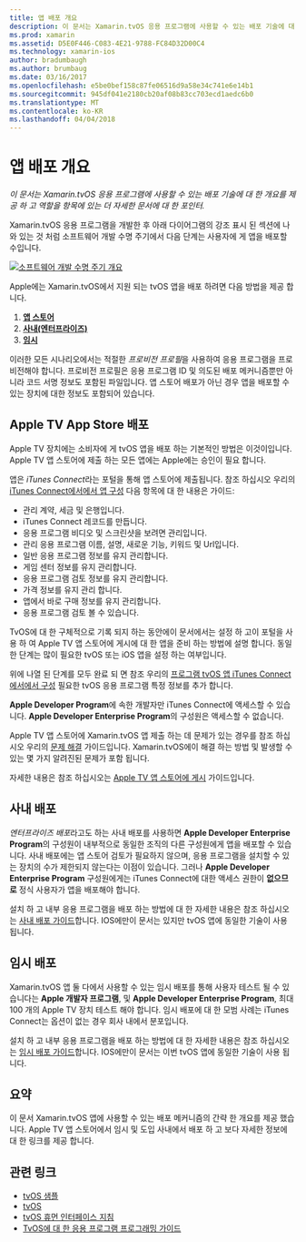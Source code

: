 ```yaml
---
title: 앱 배포 개요
description: 이 문서는 Xamarin.tvOS 응용 프로그램에 사용할 수 있는 배포 기술에 대 한 개요를 제공 하 고 역할을 항목에 있는 더 자세한 문서에 대 한 포인터.
ms.prod: xamarin
ms.assetid: D5E0F446-C083-4E21-9788-FC84D32D00C4
ms.technology: xamarin-ios
author: bradumbaugh
ms.author: brumbaug
ms.date: 03/16/2017
ms.openlocfilehash: e5be0bef158c87fe06516d9a58e34c741e6e14b1
ms.sourcegitcommit: 945df041e2180cb20af08b83cc703ecd1aedc6b0
ms.translationtype: MT
ms.contentlocale: ko-KR
ms.lasthandoff: 04/04/2018
---
```

# <a name="app-distribution-overview"></a>앱 배포 개요

_이 문서는 Xamarin.tvOS 응용 프로그램에 사용할 수 있는 배포 기술에 대 한 개요를 제공 하 고 역할을 항목에 있는 더 자세한 문서에 대 한 포인터._


Xamarin.tvOS 응용 프로그램을 개발한 후 아래 다이어그램의 강조 표시 된 섹션에 나와 있는 것 처럼 소프트웨어 개발 수명 주기에서 다음 단계는 사용자에 게 앱을 배포할 수입니다.


[![소프트웨어 개발 수명 주기 개요](images/publishingdiagram.png)](images/publishingdiagram.png#lightbox)


Apple에는 Xamarin.tvOS에서 지원 되는 tvOS 앱을 배포 하려면 다음 방법을 제공 합니다.

1. [**앱 스토어**](#Apple-TV-App-Store-Distribution)
2. [**사내(엔터프라이즈)**](#In-House-Distribution) 
2. [**임시**](#Ad_Hoc_Distribution) 

이러한 모든 시나리오에서는 적절한 *프로비전 프로필*을 사용하여 응용 프로그램을 프로비전해야 합니다. 프로비전 프로필은 응용 프로그램 ID 및 의도된 배포 메커니즘뿐만 아니라 코드 서명 정보도 포함된 파일입니다. 앱 스토어 배포가 아닌 경우 앱을 배포할 수 있는 장치에 대한 정보도 포함되어 있습니다.

<a name="Apple-TV-App-Store-Distribution" />

## <a name="apple-tv-app-store-distribution"></a>Apple TV App Store 배포

Apple TV 장치에는 소비자에 게 tvOS 앱을 배포 하는 기본적인 방법은 이것이입니다. Apple TV 앱 스토어에 제출 하는 모든 앱에는 Apple에는 승인이 필요 합니다.

앱은 *iTunes Connect*라는 포털을 통해 앱 스토어에 제출됩니다. 참조 하십시오 우리의 [iTunes Connect에서에서 앱 구성](~/ios/deploy-test/app-distribution/app-store-distribution/itunesconnect.md) 다음 항목에 대 한 내용은 가이드:

- 관리 계약, 세금 및 은행입니다.
- iTunes Connect 레코드를 만듭니다.
- 응용 프로그램 비디오 및 스크린샷을 보려면 관리입니다.
- 관리 응용 프로그램 이름, 설명, 새로운 기능, 키워드 및 Url입니다.
- 일반 응용 프로그램 정보를 유지 관리합니다.
- 게임 센터 정보를 유지 관리합니다.
- 응용 프로그램 검토 정보를 유지 관리합니다.
- 가격 정보를 유지 관리 합니다.
- 앱에서 바로 구매 정보를 유지 관리합니다.
- 응용 프로그램 검토 볼 수 있습니다.

TvOS에 대 한 구체적으로 기록 되지 하는 동안에이 문서에서는 설정 하 고이 포털을 사용 하 여 Apple TV 앱 스토어에 게시에 대 한 앱을 준비 하는 방법에 설명 합니다. 동일한 단계는 많이 필요한 tvOS 또는 iOS 앱을 설정 하는 여부입니다.

위에 나열 된 단계를 모두 완료 되 면 참조 우리의 [프로그램 tvOS 앱 iTunes Connect에서에서 구성](~/ios/tvos/deploy-test/app-distribution/itunes-connect.md) 필요한 tvOS 응용 프로그램 특정 정보를 추가 합니다.

**Apple Developer Program**에 속한 개발자만 iTunes Connect에 액세스할 수 있습니다. **Apple Developer Enterprise Program**의 구성원은 액세스할 수 없습니다.

Apple TV 앱 스토어에 Xamarin.tvOS 앱 제출 하는 데 문제가 있는 경우를 참조 하십시오 우리의 [문제 해결](~/ios/tvos/troubleshooting.md) 가이드입니다. Xamarin.tvOS에이 해결 하는 방법 및 발생할 수 있는 몇 가지 알려진된 문제가 포함 됩니다.

자세한 내용은 참조 하십시오는 [Apple TV 앱 스토어에 게시](~/ios/tvos/deploy-test/app-distribution/app-store-publishing.md) 가이드입니다.

<a name="In-House-Distribution" />

## <a name="in-house-distribution"></a>사내 배포

*엔터프라이즈 배포*라고도 하는 사내 배포를 사용하면 **Apple Developer Enterprise Program**의 구성원이 내부적으로 동일한 조직의 다른 구성원에게 앱을 배포할 수 있습니다. 사내 배포에는 앱 스토어 검토가 필요하지 않으며, 응용 프로그램을 설치할 수 있는 장치의 수가 제한되지 않는다는 이점이 있습니다. 그러나 **Apple Developer Enterprise Program** 구성원에게는 iTunes Connect에 대한 액세스 권한이 **없으므로** 정식 사용자가 앱을 배포해야 합니다.

설치 하 고 내부 응용 프로그램을 배포 하는 방법에 대 한 자세한 내용은 참조 하십시오는 [사내 배포 가이드](~/ios/deploy-test/app-distribution/in-house-distribution.md)합니다. IOS에만이 문서는 있지만 tvOS 앱에 동일한 기술이 사용 됩니다.

<a name="Ad_Hoc_Distribution"/>

## <a name="ad-hoc-distribution"></a>임시 배포

Xamarin.tvOS 앱 둘 다에서 사용할 수 있는 임시 배포를 통해 사용자 테스트 될 수 있습니다는 **Apple 개발자 프로그램**, 및 **Apple Developer Enterprise Program**, 최대 100 개의 Apple TV 장치 테스트 해야 합니다. 임시 배포에 대 한 모범 사례는 iTunes Connect는 옵션이 없는 경우 회사 내에서 분포입니다.

설치 하 고 내부 응용 프로그램을 배포 하는 방법에 대 한 자세한 내용은 참조 하십시오는 [임시 배포 가이드](~/ios/deploy-test/app-distribution/ad-hoc-distribution.md)합니다. IOS에만이 문서는 이번 tvOS 앱에 동일한 기술이 사용 됩니다.

<a name="Summary" />

## <a name="summary"></a>요약

이 문서 Xamarin.tvOS 앱에 사용할 수 있는 배포 메커니즘의 간략 한 개요를 제공 했습니다. Apple TV 앱 스토어에서 임시 및 도입 사내에서 배포 하 고 보다 자세한 정보에 대 한 링크를 제공 합니다.



## <a name="related-links"></a>관련 링크

- [tvOS 샘플](https://developer.xamarin.com/samples/tvos/all/)
- [tvOS](https://developer.apple.com/tvos/)
- [tvOS 휴먼 인터페이스 지침](https://developer.apple.com/tvos/human-interface-guidelines/)
- [TvOS에 대 한 응용 프로그램 프로그래밍 가이드](https://developer.apple.com/library/prerelease/tvos/documentation/General/Conceptual/AppleTV_PG/)
